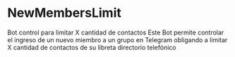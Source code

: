 # NewMembersLimit
 Bot control para limitar X cantidad de contactos
 Este Bot permite controlar el ingreso de un nuevo miembro a un grupo en Telegram obligando a limitar X cantidad de contactos de su libreta directorio telefónico
